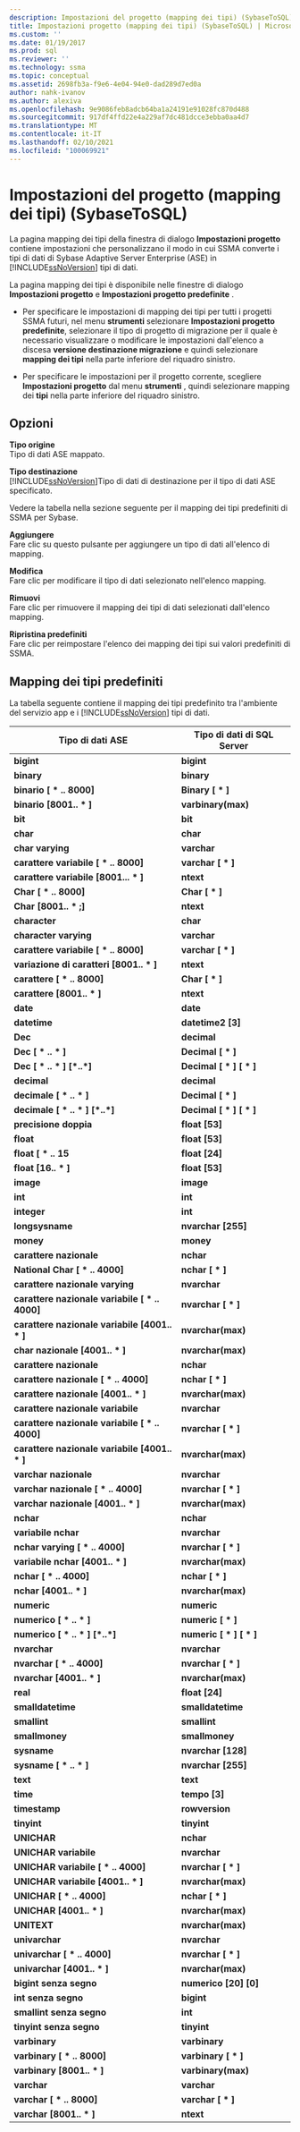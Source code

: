 ```yaml
---
description: Impostazioni del progetto (mapping dei tipi) (SybaseToSQL)
title: Impostazioni progetto (mapping dei tipi) (SybaseToSQL) | Microsoft Docs
ms.custom: ''
ms.date: 01/19/2017
ms.prod: sql
ms.reviewer: ''
ms.technology: ssma
ms.topic: conceptual
ms.assetid: 2698fb3a-f9e6-4e04-94e0-dad289d7ed0a
author: nahk-ivanov
ms.author: alexiva
ms.openlocfilehash: 9e9086feb8adcb64ba1a24191e91028fc870d488
ms.sourcegitcommit: 917df4ffd22e4a229af7dc481dcce3ebba0aa4d7
ms.translationtype: MT
ms.contentlocale: it-IT
ms.lasthandoff: 02/10/2021
ms.locfileid: "100069921"
---
```

# <a name="project-settings-type-mapping-sybasetosql"></a>Impostazioni del progetto (mapping dei tipi) (SybaseToSQL)
La pagina mapping dei tipi della finestra di dialogo **Impostazioni progetto** contiene impostazioni che personalizzano il modo in cui SSMA converte i tipi di dati di Sybase Adaptive Server Enterprise (ASE) in [!INCLUDE[ssNoVersion](../../includes/ssnoversion-md.md)] tipi di dati.  
  
La pagina mapping dei tipi è disponibile nelle finestre di dialogo **Impostazioni progetto** e **Impostazioni progetto predefinite** .  
  
-   Per specificare le impostazioni di mapping dei tipi per tutti i progetti SSMA futuri, nel menu **strumenti** selezionare **Impostazioni progetto predefinite**, selezionare il tipo di progetto di migrazione per il quale è necessario visualizzare o modificare le impostazioni dall'elenco a discesa **versione destinazione migrazione** e quindi selezionare **mapping dei tipi** nella parte inferiore del riquadro sinistro.  
  
-   Per specificare le impostazioni per il progetto corrente, scegliere **Impostazioni progetto** dal menu **strumenti** , quindi selezionare mapping dei **tipi** nella parte inferiore del riquadro sinistro.  
  
## <a name="options"></a>Opzioni  
**Tipo origine**  
Tipo di dati ASE mappato.  
  
**Tipo destinazione**  
[!INCLUDE[ssNoVersion](../../includes/ssnoversion-md.md)]Tipo di dati di destinazione per il tipo di dati ASE specificato.  
  
Vedere la tabella nella sezione seguente per il mapping dei tipi predefiniti di SSMA per Sybase.  
  
**Aggiungere**  
Fare clic su questo pulsante per aggiungere un tipo di dati all'elenco di mapping.  
  
**Modifica**  
Fare clic per modificare il tipo di dati selezionato nell'elenco mapping.  
  
**Rimuovi**  
Fare clic per rimuovere il mapping dei tipi di dati selezionati dall'elenco mapping.  
  
**Ripristina predefiniti**  
Fare clic per reimpostare l'elenco dei mapping dei tipi sui valori predefiniti di SSMA.  
  
## <a name="default-type-mapping"></a>Mapping dei tipi predefiniti  
La tabella seguente contiene il mapping dei tipi predefinito tra l'ambiente del servizio app e i [!INCLUDE[ssNoVersion](../../includes/ssnoversion-md.md)] tipi di dati.  
  
|Tipo di dati ASE|Tipo di dati di SQL Server|  
|-----------------|------------------------|  
|**bigint**|**bigint**|  
|**binary**|**binary**|  
|**binario [ \* .. 8000]**|**Binary [ \* ]**|  
|**binario [8001.. \* ]**|**varbinary(max)**|  
|**bit**|**bit**|  
|**char**|**char**|  
|**char varying**|**varchar**|  
|**carattere variabile [ \* .. 8000]**|**varchar [ \* ]**|  
|**carattere variabile [8001... \* ]**|**ntext**|  
|**Char [ \* .. 8000]**|**Char [ \* ]**|  
|**Char [8001.. \* ;]**|**ntext**|  
|**character**|**char**|  
|**character varying**|**varchar**|  
|**carattere variabile [ \* .. 8000]**|**varchar [ \* ]**|  
|**variazione di caratteri [8001.. \* ]**|**ntext**|  
|**carattere [ \* .. 8000]**|**Char [ \* ]**|  
|**carattere [8001.. \* ]**|**ntext**|  
|**date**|**date**|  
|**datetime**|**datetime2 [3]**|  
|**Dec**|**decimal**|  
|**Dec [ \* .. \* ]**|**Decimal [ \* ]**|  
|**Dec [ \* .. \* ] [\*..\*]**|**Decimal [ \* ] [ \* ]**|  
|**decimal**|**decimal**|  
|**decimale [ \* .. \* ]**|**Decimal [ \* ]**|  
|**decimale [ \* .. \* ] [\*..\*]**|**Decimal [ \* ] [ \* ]**|  
|**precisione doppia**|**float [53]**|  
|**float**|**float [53]**|  
|**float [ \* .. 15**|**float [24]**|  
|**float [16.. \* ]**|**float [53]**|  
|**image**|**image**|  
|**int**|**int**|  
|**integer**|**int**|  
|**longsysname**|**nvarchar [255]**|  
|**money**|**money**|  
|**carattere nazionale**|**nchar**|  
|**National Char [ \* .. 4000]**|**nchar [ \* ]**|  
|**carattere nazionale varying**|**nvarchar**|  
|**carattere nazionale variabile [ \* .. 4000]**|**nvarchar [ \* ]**|  
|**carattere nazionale variabile [4001.. \* ]**|**nvarchar(max)**|  
|**char nazionale [4001.. \* ]**|**nvarchar(max)**|  
|**carattere nazionale**|**nchar**|  
|**carattere nazionale [ \* .. 4000]**|**nchar [ \* ]**|  
|**carattere nazionale [4001.. \* ]**|**nvarchar(max)**|  
|**carattere nazionale variabile**|**nvarchar**|  
|**carattere nazionale variabile [ \* .. 4000]**|**nvarchar [ \* ]**|  
|**carattere nazionale variabile [4001.. \* ]**|**nvarchar(max)**|  
|**varchar nazionale**|**nvarchar**|  
|**varchar nazionale [ \* .. 4000]**|**nvarchar [ \* ]**|  
|**varchar nazionale [4001.. \* ]**|**nvarchar(max)**|  
|**nchar**|**nchar**|  
|**variabile nchar**|**nvarchar**|  
|**nchar varying [ \* .. 4000]**|**nvarchar [ \* ]**|  
|**variabile nchar [4001.. \* ]**|**nvarchar(max)**|  
|**nchar [ \* .. 4000]**|**nchar [ \* ]**|  
|**nchar [4001.. \* ]**|**nvarchar(max)**|  
|**numeric**|**numeric**|  
|**numerico [ \* .. \* ]**|**numeric [ \* ]**|  
|**numerico [ \* .. \* ] [\*..\*]**|**numeric [ \* ] [ \* ]**|  
|**nvarchar**|**nvarchar**|  
|**nvarchar [ \* .. 4000]**|**nvarchar [ \* ]**|  
|**nvarchar [4001.. \* ]**|**nvarchar(max)**|  
|**real**|**float [24]**|  
|**smalldatetime**|**smalldatetime**|  
|**smallint**|**smallint**|  
|**smallmoney**|**smallmoney**|  
|**sysname**|**nvarchar [128]**|  
|**sysname [ \* .. \* ]**|**nvarchar [255]**|  
|**text**|**text**|  
|**time**|**tempo [3]**|  
|**timestamp**|**rowversion**|  
|**tinyint**|**tinyint**|  
|**UNICHAR**|**nchar**|  
|**UNICHAR variabile**|**nvarchar**|  
|**UNICHAR variabile [ \* .. 4000]**|**nvarchar [ \* ]**|  
|**UNICHAR variabile [4001.. \* ]**|**nvarchar(max)**|  
|**UNICHAR [ \* .. 4000]**|**nchar [ \* ]**|  
|**UNICHAR [4001.. \* ]**|**nvarchar(max)**|  
|**UNITEXT**|**nvarchar(max)**|  
|**univarchar**|**nvarchar**|  
|**univarchar [ \* .. 4000]**|**nvarchar [ \* ]**|  
|**univarchar [4001.. \* ]**|**nvarchar(max)**|  
|**bigint senza segno**|**numerico [20] [0]**|  
|**int senza segno**|**bigint**|  
|**smallint senza segno**|**int**|  
|**tinyint senza segno**|**tinyint**|  
|**varbinary**|**varbinary**|  
|**varbinary [ \* .. 8000]**|**varbinary [ \* ]**|  
|**varbinary [8001.. \* ]**|**varbinary(max)**|  
|**varchar**|**varchar**|  
|**varchar [ \* .. 8000]**|**varchar [ \* ]**|  
|**varchar [8001.. \* ]**|**ntext**|  
  
